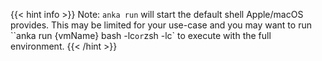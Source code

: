 ---
---

{{< hint info >}}
Note: `anka run` will start the default shell Apple/macOS provides. This may be limited for your use-case and you may want to run ``anka run {vmName} bash -lc` or `zsh -lc` to execute with the full environment.
{{< /hint >}}
